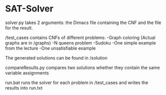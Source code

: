 # SAT-Solver

solver.py takes 2 arguments: the Dimacs file containing the CNF and the file for the result.

/test_cases contains CNFs of different problems:
-Graph coloring (Actual graphs are in /graphs)
-N queens problem
-Sudoku
-One simple example from the lecture
-One unsatisfiable example

The generated solutions can be found in /solution

compareResults.py compares two solutions whether they contain the same variable assignments

run.bat runs the solver for each problem in /test_cases and writes the results into run.txt
